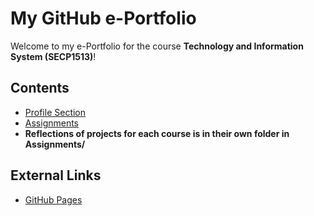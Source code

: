 # My GitHub e-Portfolio

Welcome to my e-Portfolio for the course **Technology and Information System (SECP1513)**!

## Contents
- [Profile Section](Profile.md)
- [Assignments](Assignments/)
- **Reflections of projects for each course is in their own folder in Assignments/**

## External Links
- [GitHub Pages](https://github.com/liu-ruoyang/TIS-e-portfolio)
